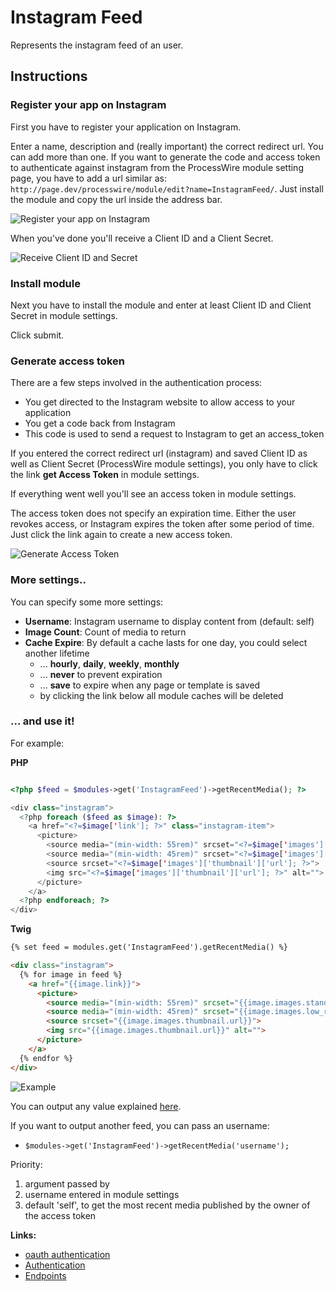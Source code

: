 # Instagram Feed

Represents the instagram feed of an user.


## Instructions

### Register your app on Instagram

First you have to register your application on Instagram. 

Enter a name, description and (really important) the correct redirect url. You can add more than one. If you want to generate the code and access token to authenticate against instagram from the ProcessWire module setting page, you have to add a url similar as: ``http://page.dev/processwire/module/edit?name=InstagramFeed/``. Just install the module and copy the url inside the address bar.

![Register your app on Instagram](https://github.com/justonestep/processwire-instagramfeed/blob/master/screens/instagram-register.png)

When you've done you'll receive a Client ID and a Client Secret. 

![Receive Client ID and Secret](https://github.com/justonestep/processwire-instagramfeed/blob/master/screens/instagram-show.png)

### Install module

Next you have to install the module and enter at least Client ID and Client Secret in module settings.

Click submit.

### Generate access token

There are a few steps involved in the authentication process:

* You get directed to the Instagram website to allow access to your application
* You get a code back from Instagram
* This code is used to send a request to Instagram to get an access_token

If you entered the correct redirect url (instagram) and saved Client ID as well as Client Secret (ProcessWire module settings), you only have to click the link **get Access Token** in module settings.

If everything went well you'll see an access token in module settings. 

The access token does not specify an expiration time. Either the user revokes access, or Instagram expires the token after some period of time. 
Just click the link again to create a new access token.

![Generate Access Token](https://github.com/justonestep/processwire-instagramfeed/blob/master/screens/module-generate.png)

### More settings..

You can specify some more settings:

* **Username**: Instagram username to display content from (default: self)
* **Image Count**: Count of media to return
* **Cache Expire**: By default a cache lasts for one day, you could select another lifetime
	 * 	... **hourly**, **daily**, **weekly**, **monthly**
	 * 	... **never** to prevent expiration
	 * 	... **save** to expire when any page or template is saved
	 * by clicking the link below all module caches will be deleted

### ... and use it!

For example:

**PHP**

```php

<?php $feed = $modules->get('InstagramFeed')->getRecentMedia(); ?>

<div class="instagram">
  <?php foreach ($feed as $image): ?>
    <a href="<?=$image['link']; ?>" class="instagram-item">
      <picture>
        <source media="(min-width: 55rem)" srcset="<?=$image['images']['standard_resolution']['url']; ?>">
        <source media="(min-width: 45rem)" srcset="<?=$image['images']['low_resolution']['url']; ?>">
        <source srcset="<?=$image['images']['thumbnail']['url']; ?>">
        <img src="<?=$image['images']['thumbnail']['url']; ?>" alt="">
      </picture>
    </a>
  <?php endforeach; ?>
</div>

```

**Twig**

```html
{% set feed = modules.get('InstagramFeed').getRecentMedia() %}

<div class="instagram">
  {% for image in feed %}
    <a href="{{image.link}}">
      <picture>
        <source media="(min-width: 55rem)" srcset="{{image.images.standard_resolution.url}}">
        <source media="(min-width: 45rem)" srcset="{{image.images.low_resolution.url}}">
        <source srcset="{{image.images.thumbnail.url}}">
        <img src="{{image.images.thumbnail.url}}" alt="">
      </picture>
    </a>
  {% endfor %}
</div>
```

![Example](https://github.com/justonestep/processwire-instagramfeed/blob/master/screens/feed.png)

You can output any value explained [here](https://instagram.com/developer/endpoints/users/#get_users_media_recent).

If you want to output another feed, you can pass an username:

* ``$modules->get('InstagramFeed')->getRecentMedia('username');`` 

Priority:

1. argument passed by
2. username entered in module settings
3. default 'self', to get the most recent media published by the owner of the access token

**Links:**

* [oauth authentication](http://codular.com/oauth-authentication-with-instagram)
* [Authentication](https://instagram.com/developer/authentication/)
* [Endpoints](https://instagram.com/developer/endpoints/users/)
